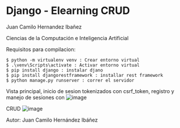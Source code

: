 # Django - Elearning CRUD

Juan Camilo Hernandez Ibañez

Ciencias de la Computación e Inteligencia Artificial


Requisitos para compilacion:

    $ python -m virtualenv venv : Crear entorno virtual
    $ .\venv\Scripts\activate : Activar entorno virtual
    $ pip install django : instalar djano
    $ pip install djangorestframework : installar rest framework
    $ python manage.py runserver : correr el servidor


Vista principal, inicio de sesion tokenizados con csrf_token, registro y manejo de sesiones con 
![image](https://github.com/CamiloHedzz/ElearningCRUD/assets/111331587/e1a6e7b9-ceea-4182-a956-752b2075ba18)

CRUD
![image](https://github.com/CamiloHedzz/ElearningCRUD/assets/111331587/26cef2a2-ec12-4245-8686-359b7161a845)


Autor: Juan Camilo Hernández Ibáñez
